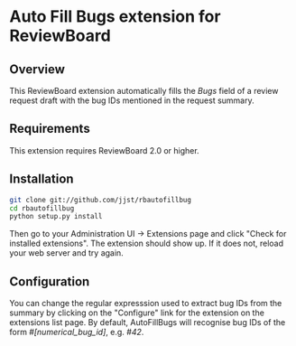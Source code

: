 Auto Fill Bugs extension for ReviewBoard
========================================

Overview
--------

This ReviewBoard extension automatically fills the _Bugs_ field of a review request draft with the bug IDs mentioned in the request summary.

Requirements
------------

This extension requires ReviewBoard 2.0 or higher.

Installation
------------

```bash
git clone git://github.com/jjst/rbautofillbug
cd rbautofillbug
python setup.py install
```

Then go to your Administration UI -> Extensions page and click "Check for installed extensions". The extension should show up. If it does not, reload your web server and try again.

Configuration
-------------

You can change the regular expresssion used to extract bug IDs from the summary by clicking on the "Configure" link for the extension on the extensions list page. By default, AutoFillBugs will recognise bug IDs of the form _#[numerical_bug_id]_, e.g. _#42_.
